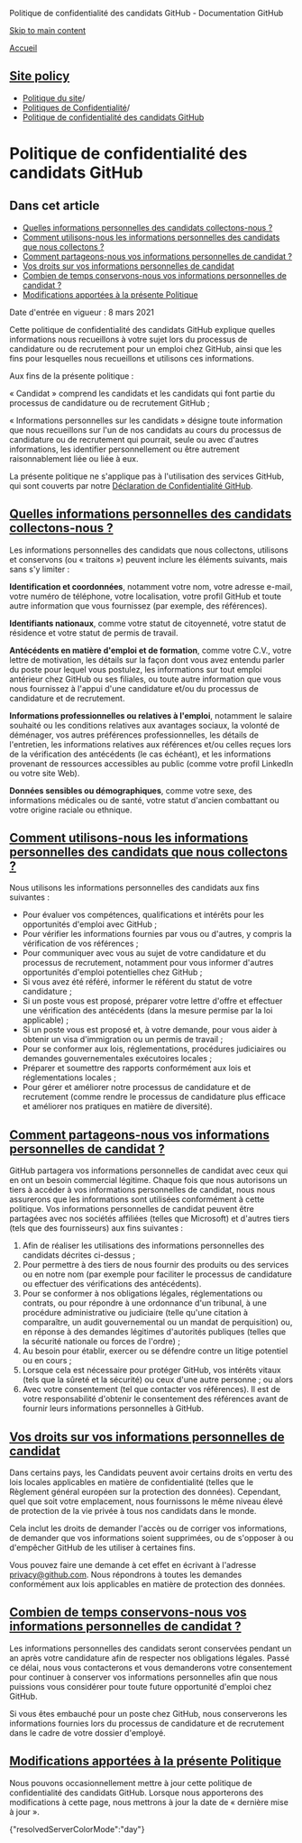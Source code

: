 Politique de confidentialité des candidats GitHub - Documentation GitHub

[Skip to main content](#main-content)

[Accueil](/fr)

[Site policy](/fr/site-policy)
----------

* [Politique du site](/fr/site-policy)/
* [Politiques de Confidentialité](/fr/site-policy/privacy-policies)/
* [Politique de confidentialité des candidats GitHub](/fr/site-policy/privacy-policies/github-candidate-privacy-policy)

Politique de confidentialité des candidats GitHub
==========

Dans cet article
----------

* [Quelles informations personnelles des candidats collectons-nous ?](#what-candidate-personal-information-do-we-collect)
* [Comment utilisons-nous les informations personnelles des candidats que nous collectons ?](#how-do-we-use-the-candidate-personal-information-we-collect)
* [Comment partageons-nous vos informations personnelles de candidat ?](#how-do-we-share-your-candidate-personal-information)
* [Vos droits sur vos informations personnelles de candidat](#your-rights-to-your-candidate-personal-information)
* [Combien de temps conservons-nous vos informations personnelles de candidat ?](#how-long-do-we-retain-your-candidate-personal-information)
* [Modifications apportées à la présente Politique](#changes-to-this-policy)

Date d'entrée en vigueur : 8 mars 2021

Cette politique de confidentialité des candidats GitHub explique quelles informations nous recueillons à votre sujet lors du processus de candidature ou de recrutement pour un emploi chez GitHub, ainsi que les fins pour lesquelles nous recueillons et utilisons ces informations.

Aux fins de la présente politique :

« Candidat » comprend les candidats et les candidats qui font partie du processus de candidature ou de recrutement GitHub ;

« Informations personnelles sur les candidats » désigne toute information que nous recueillons sur l'un de nos candidats au cours du processus de candidature ou de recrutement qui pourrait, seule ou avec d'autres informations, les identifier personnellement ou être autrement raisonnablement liée ou liée à eux.

La présente politique ne s'applique pas à l'utilisation des services GitHub, qui sont couverts par notre [Déclaration de Confidentialité GitHub](/fr/site-policy/privacy-policies/github-privacy-statement).

[Quelles informations personnelles des candidats collectons-nous ?](#what-candidate-personal-information-do-we-collect)
----------

Les informations personnelles des candidats que nous collectons, utilisons et conservons (ou « traitons ») peuvent inclure les éléments suivants, mais sans s'y limiter :

**Identification et coordonnées**, notamment votre nom, votre adresse e-mail, votre numéro de téléphone, votre localisation, votre profil GitHub et toute autre information que vous fournissez (par exemple, des références).

**Identifiants nationaux**, comme votre statut de citoyenneté, votre statut de résidence et votre statut de permis de travail.

**Antécédents en matière d'emploi et de formation**, comme votre C.V., votre lettre de motivation, les détails sur la façon dont vous avez entendu parler du poste pour lequel vous postulez, les informations sur tout emploi antérieur chez GitHub ou ses filiales, ou toute autre information que vous nous fournissez à l'appui d'une candidature et/ou du processus de candidature et de recrutement.

**Informations professionnelles ou relatives à l'emploi**, notamment le salaire souhaité ou les conditions relatives aux avantages sociaux, la volonté de déménager, vos autres préférences professionnelles, les détails de l'entretien, les informations relatives aux références et/ou celles reçues lors de la vérification des antécédents (le cas échéant), et les informations provenant de ressources accessibles au public (comme votre profil LinkedIn ou votre site Web).

**Données sensibles ou démographiques**, comme votre sexe, des informations médicales ou de santé, votre statut d'ancien combattant ou votre origine raciale ou ethnique.

[Comment utilisons-nous les informations personnelles des candidats que nous collectons ?](#how-do-we-use-the-candidate-personal-information-we-collect)
----------

Nous utilisons les informations personnelles des candidats aux fins suivantes :

* Pour évaluer vos compétences, qualifications et intérêts pour les opportunités d'emploi avec GitHub ;
* Pour vérifier les informations fournies par vous ou d'autres, y compris la vérification de vos références ;
* Pour communiquer avec vous au sujet de votre candidature et du processus de recrutement, notamment pour vous informer d'autres opportunités d'emploi potentielles chez GitHub ;
* Si vous avez été référé, informer le référent du statut de votre candidature ;
* Si un poste vous est proposé, préparer votre lettre d'offre et effectuer une vérification des antécédents (dans la mesure permise par la loi applicable) ;
* Si un poste vous est proposé et, à votre demande, pour vous aider à obtenir un visa d'immigration ou un permis de travail ;
* Pour se conformer aux lois, réglementations, procédures judiciaires ou demandes gouvernementales exécutoires locales ;
* Préparer et soumettre des rapports conformément aux lois et réglementations locales ;
* Pour gérer et améliorer notre processus de candidature et de recrutement (comme rendre le processus de candidature plus efficace et améliorer nos pratiques en matière de diversité).

[Comment partageons-nous vos informations personnelles de candidat ?](#how-do-we-share-your-candidate-personal-information)
----------

GitHub partagera vos informations personnelles de candidat avec ceux qui en ont un besoin commercial légitime. Chaque fois que nous autorisons un tiers à accéder à vos informations personnelles de candidat, nous nous assurerons que les informations sont utilisées conformément à cette politique. Vos informations personnelles de candidat peuvent être partagées avec nos sociétés affiliées (telles que Microsoft) et d'autres tiers (tels que des fournisseurs) aux fins suivantes :

1. Afin de réaliser les utilisations des informations personnelles des candidats décrites ci-dessus ;
2. Pour permettre à des tiers de nous fournir des produits ou des services ou en notre nom (par exemple pour faciliter le processus de candidature ou effectuer des vérifications des antécédents).
3. Pour se conformer à nos obligations légales, réglementations ou contrats, ou pour répondre à une ordonnance d'un tribunal, à une procédure administrative ou judiciaire (telle qu'une citation à comparaître, un audit gouvernemental ou un mandat de perquisition) ou, en réponse à des demandes légitimes d'autorités publiques (telles que la sécurité nationale ou forces de l'ordre) ;
4. Au besoin pour établir, exercer ou se défendre contre un litige potentiel ou en cours ;
5. Lorsque cela est nécessaire pour protéger GitHub, vos intérêts vitaux (tels que la sûreté et la sécurité) ou ceux d'une autre personne ; ou alors
6. Avec votre consentement (tel que contacter vos références). Il est de votre responsabilité d'obtenir le consentement des références avant de fournir leurs informations personnelles à GitHub.

[Vos droits sur vos informations personnelles de candidat](#your-rights-to-your-candidate-personal-information)
----------

Dans certains pays, les Candidats peuvent avoir certains droits en vertu des lois locales applicables en matière de confidentialité (telles que le Règlement général européen sur la protection des données). Cependant, quel que soit votre emplacement, nous fournissons le même niveau élevé de protection de la vie privée à tous nos candidats dans le monde.

Cela inclut les droits de demander l'accès ou de corriger vos informations, de demander que vos informations soient supprimées, ou de s'opposer à ou d'empêcher GitHub de les utiliser à certaines fins.

Vous pouvez faire une demande à cet effet en écrivant à l'adresse [privacy@github.com](mailto:privacy@github.com). Nous répondrons à toutes les demandes conformément aux lois applicables en matière de protection des données.

[Combien de temps conservons-nous vos informations personnelles de candidat ?](#how-long-do-we-retain-your-candidate-personal-information)
----------

Les informations personnelles des candidats seront conservées pendant un an après votre candidature afin de respecter nos obligations légales. Passé ce délai, nous vous contacterons et vous demanderons votre consentement pour continuer à conserver vos informations personnelles afin que nous puissions vous considérer pour toute future opportunité d'emploi chez GitHub.

Si vous êtes embauché pour un poste chez GitHub, nous conserverons les informations fournies lors du processus de candidature et de recrutement dans le cadre de votre dossier d'employé.

[Modifications apportées à la présente Politique](#changes-to-this-policy)
----------

Nous pouvons occasionnellement mettre à jour cette politique de confidentialité des candidats GitHub. Lorsque nous apporterons des modifications à cette page, nous mettrons à jour la date de « dernière mise à jour ».

{"resolvedServerColorMode":"day"}
